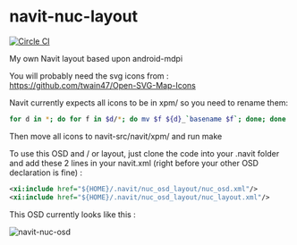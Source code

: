 navit-nuc-layout
================

[![Circle CI](https://circleci.com/gh/pgrandin/navit-nuc-layout.svg?style=svg)](https://circleci.com/gh/pgrandin/navit-nuc-layout)

My own Navit layout based upon android-mdpi

You will probably need the svg icons from : https://github.com/twain47/Open-SVG-Map-Icons

Navit currently expects all icons to be in xpm/ so you need to rename them:
```bash
for d in *; do for f in $d/*; do mv $f ${d}_`basename $f`; done; done
```

Then move all icons to navit-src/navit/xpm/ and run make

To use this OSD and / or layout, just clone the code into your .navit folder and add these 2 lines in your navit.xml (right before your other OSD declaration is fine) :
```xml
<xi:include href="${HOME}/.navit/nuc_osd_layout/nuc_osd.xml"/>
<xi:include href="${HOME}/.navit/nuc_osd_layout/nuc_layout.xml"/>
```

This OSD currently looks like this :

![navit-nuc-osd](https://github.com/pgrandin/navit-nuc-layout/raw/master/screenshot.png)
